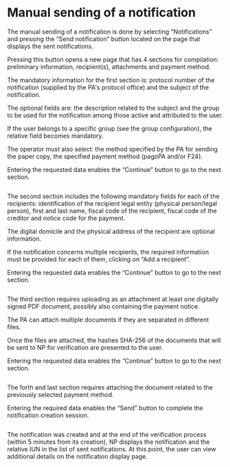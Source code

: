 # Manual sending of a notification

The manual sending of a notification is done by selecting “Notifications” and pressing the “Send notification” button located on the page that displays the sent notifications.

Pressing this button opens a new page that has 4 sections for compilation: preliminary information, recipient(s), attachments and payment method.

The mandatory information for the first section is: protocol number of the notification (supplied by the PA's protocol office) and the subject of the notification.

The optional fields are: the description related to the subject and the group to be used for the notification among those active and attributed to the user.

If the user belongs to a specific group (see the group configuration), the relative field becomes mandatory.

The operator must also select: the method specified by the PA for sending the paper copy, the specified payment method (pagoPA and/or F24).

Entering the requested data enables the “Continue” button to go to the next section.

<figure><img src="../../../.gitbook/assets/image (18).png" alt=""><figcaption></figcaption></figure>

The second section includes the following mandatory fields for each of the recipients: identification of the recipient legal entity (physical person/legal person), first and last name, fiscal code of the recipient, fiscal code of the creditor and notice code for the payment.

The digital domicile and the physical address of the recipient are optional information.

If the notification concerns multiple recipients, the required information must be provided for each of them, clicking on “Add a recipient”.

Entering the requested data enables the “Continue” button to go to the next section.

<figure><img src="../../../.gitbook/assets/image (25).png" alt=""><figcaption></figcaption></figure>

The third section requires uploading as an attachment at least one digitally signed PDF document, possibly also containing the payment notice.

The PA can attach multiple documents if they are separated in different files.

Once the files are attached, the hashes SHA-256 of the documents that will be sent to NP for verification are presented to the user.

Entering the requested data enables the “Continue” button to go to the next section.

<figure><img src="../../../.gitbook/assets/image (3).png" alt=""><figcaption></figcaption></figure>

The forth and last section requires attaching the document related to the previously selected payment method.

Entering the required data enables the “Send” button to complete the notification creation session.

<figure><img src="../../../.gitbook/assets/image (12).png" alt=""><figcaption></figcaption></figure>

The notification was created and at the end of the verification process (within 5 minutes from its creation), NP displays the notification and the relative IUN in the list of sent notifications. At this point, the user can view additional details on the notification display page.

<figure><img src="../../../.gitbook/assets/image (28).png" alt=""><figcaption></figcaption></figure>

